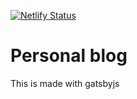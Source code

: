 [![Netlify Status](https://api.netlify.com/api/v1/badges/77ddc1f2-6f10-4294-b739-c48f52612ded/deploy-status)](https://app.netlify.com/sites/buildblog/deploys)


# Personal blog

This is made with gatsbyjs
